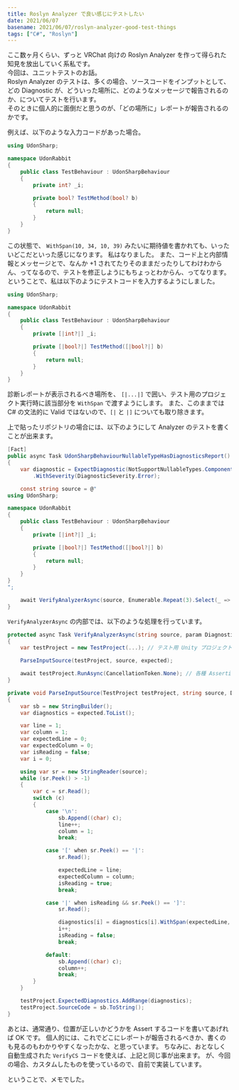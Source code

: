 ```yaml
---
title: Roslyn Analyzer で良い感じにテストしたい
date: 2021/06/07
basename: 2021/06/07/roslyn-analyzer-good-test-things
tags: ["C#", "Roslyn"]
---
```


ここ数ヶ月くらい、ずっと VRChat 向けの Roslyn Analyzer を作って得られた知見を放出していく系私です。  
今回は、ユニットテストのお話。  
Roslyn Analyzer のテストは、多くの場合、ソースコードをインプットとして、どの Diagnostic が、どういった場所に、どのようなメッセージで報告されるのか、についてテストを行います。  
そのときに個人的に面倒だと思うのが、「どの場所に」レポートが報告されるのかです。

例えば、以下のような入力コードがあった場合。

```csharp
using UdonSharp;

namespace UdonRabbit
{
    public class TestBehaviour : UdonSharpBehaviour
    {
        private int? _i;

        private bool? TestMethod(bool? b)
        {
            return null;
        }
    }
}
```

この状態で、 `WithSpan(10, 34, 10, 39)` みたいに期待値を書かれても、いったいどこだといった感じになります。
私はなりました。
また、コード上と内部情報とメッセージとで、なんか +1 されてたりそのままだったりしてわけわからん、ってなるので、テストを修正しようにもちょっとわからん、ってなります。
ということで、私は以下のようにテストコードを入力するようにしました。

```csharp
using UdonSharp;

namespace UdonRabbit
{
    public class TestBehaviour : UdonSharpBehaviour
    {
        private [|int?|] _i;

        private [|bool?|] TestMethod([|bool?|] b)
        {
            return null;
        }
    }
}
```

診断レポートが表示されるべき場所を、 `[|...|]` で囲い、テスト用のプロジェクト実行時に該当部分を `WithSpan` で渡すようにします。
また、このままでは C# の文法的に Valid ではないので、`[|` と `|]` についても取り除きます。

上で貼ったリポジトリの場合には、以下のようにして Analyzer のテストを書くことが出来ます。

```csharp
[Fact]
public async Task UdonSharpBehaviourNullableTypeHasDiagnosticsReport()
{
    var diagnostic = ExpectDiagnostic(NotSupportNullableTypes.ComponentId)
        .WithSeverity(DiagnosticSeverity.Error);

    const string source = @"
using UdonSharp;

namespace UdonRabbit
{
    public class TestBehaviour : UdonSharpBehaviour
    {
        private [|int?|] _i;

        private [|bool?|] TestMethod([|bool?|] b)
        {
            return null;
        }
    }
}
";

    await VerifyAnalyzerAsync(source, Enumerable.Repeat(3).Select(_ => diagnostic));
}
```

`VerifyAnalyzerAsync` の内部では、以下のような処理を行っています。

```csharp
protected async Task VerifyAnalyzerAsync(string source, param DiagnosticResult[] expected)
{
    var testProject = new TestProject(...); // テスト用 Unity プロジェクトの生成

    ParseInputSource(testProject, source, expected);

    await testProject.RunAsync(CancellationToken.None); // 各種 Assertion
}

private void ParseInputSource(TestProject testProject, string source, DiagnosticResult[] expected)
{
    var sb = new StringBuilder();
    var diagnostics = expected.ToList();

    var line = 1;
    var column = 1;
    var expectedLine = 0;
    var expectedColumn = 0;
    var isReading = false;
    var i = 0;

    using var sr = new StringReader(source);
    while (sr.Peek() > -1)
    {
        var c = sr.Read();
        switch (c)
        {
            case '\n':
                sb.Append((char) c);
                line++;
                column = 1;
                break;

            case '[' when sr.Peek() == '|':
                sr.Read();

                expectedLine = line;
                expectedColumn = column;
                isReading = true;
                break;

            case '|' when isReading && sr.Peek() == ']':
                sr.Read();

                diagnostics[i] = diagnostics[i].WithSpan(expectedLine, expectedColumn, line, column);
                i++;
                isReading = false;
                break;

            default:
                sb.Append((char) c);
                column++;
                break;
        }
    }

    testProject.ExpectedDiagnostics.AddRange(diagnostics);
    testProject.SourceCode = sb.ToString();
}
```

あとは、通常通り、位置が正しいかどうかを Assert するコードを書いてあげれば OK です。
個人的には、これでどこにレポートが報告されるべきか、書くのも見るのもわかりやすくなったかな、と思っています。
ちなみに、おとなしく自動生成された `VerifyCS` コードを使えば、上記と同じ事が出来ます。
が、今回の場合、カスタムしたものを使っているので、自前で実装しています。

ということで、メモでした。
